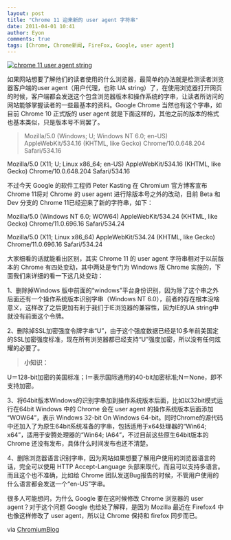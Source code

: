 ```yaml
---
layout: post
title: "Chrome 11 迎来新的 user agent 字符串"
date: 2011-04-01 10:41
author: Eyon
comments: true
tags: [Chrome, Chrome新闻, FireFox, Google, user agent]
---
```

<a href="http://img.chromi.org/2011/04/chrome-11-user-agent-string.png">![](http://img.chromi.org/2011/04/chrome-11-user-agent-string.png "chrome 11 user agent string")</a>

如果网站想要了解他们的读者使用的什么浏览器，最简单的办法就是检测读者浏览器客户端的user agent（用户代理，也称 UA string）了，在使用浏览器打开网页的时候，客户端都会发送这个包含浏览器版本和操作系统的字串，让读者所访问的网站能够掌握读者的一些最基本的资料。Google Chrome 当然也有这个字串，如目前 Chrome 10 正式版的 user agent 就是下面这样的，其他之前的版本的格式也基本类似，只是版本号不同罢了。



>Mozilla/5.0 (Windows; U; Windows NT 6.0; en-US) AppleWebKit/534.16 (KHTML, like Gecko) Chrome/10.0.648.204 Safari/534.16

Mozilla/5.0 (X11; U; Linux x86_64; en-US) AppleWebKit/534.16 (KHTML, like Gecko) Chrome/10.0.648.204 Safari/534.16



不过今天 Google 的软件工程师 Peter Kasting 在 Chromium 官方博客宣布 Chrome 11将对 Chrome 的 user agent 进行除版本号之外的改动，目前 Beta 和 Dev 分支的 Chrome 11已经迎来了新的字符串，如下：



>
Mozilla/5.0 (Windows NT 6.0; WOW64) AppleWebKit/534.24 (KHTML, like Gecko) Chrome/11.0.696.16 Safari/534.24

Mozilla/5.0 (X11; Linux x86_64) AppleWebKit/534.24 (KHTML, like Gecko) Chrome/11.0.696.16 Safari/534.24



大家细看的话就能看出区别，其实 Chrome 11 的 user agent 字符串相对于以前版本的 Chrome 有四处变动，其中两处是专门为 Windows 版 Chrome 实施的，下面我们来详细的看一下这几处变动：<!--more-->

1、删除掉Windows 版中前面的“windows”平台身份识别，因为除了这个串之外后面还有一个操作系统版本识别字串（Windows NT 6.0），前者的存在根本没啥意义，这样改了之后更加有利于我们于IE浏览器的兼容性，因为IE的UA string中就没有前面这个令牌。

2、删除掉SSL加密强度令牌字串“U”，由于这个强度数据已经是10多年前美国定的SSL加密强度标准，现在所有浏览器都已经支持“U”强度加密，所以没有任何炫耀的必要了。



>**小知识：**

U＝128-bit加密的美国标准；I＝表示国际通用的40-bit加密标准;N＝None，即不支持加密。



3、将64bit版本Windows的识别字串加到操作系统版本后面，比如以32bit模式运行在64bit Windows 中的 Chrome 会在 user agent 的操作系统版本后面添加 “WOW64”，表示 Windows 32-bit On Windows 64-bit。同时Chrome的源代码中还加入了为原生64bit系统准备的字串，包括适用于x64处理器的“Win64; x64”，适用于安腾处理器的“Win64; IA64”，不过目前这些原生64bit版本的 Chrome 还没有发布，具体什么时间发布也还不清楚。

4、删除浏览器语言识别字串，因为网站如果想要了解用户使用的浏览器语言的话，完全可以使用 HTTP Accept-Language 头部来取代，而且可以支持多语言。而且这个也不准确，比如给 Chrome 团队发送Bug报告的时候，不管用户使用的什么语言都会发送一个“en-US”字串。

很多人可能想问，为什么 Google 要在这时候修改 Chrome 浏览器的 user agent？对于这个问题 Google 也给处了解释，是因为 Mozilla 最近在 Firefox4 中也像这样修改了 user agent，所以让 Chrome 保持和 firefox 同步而已。

via [ChromiumBlog](http://blog.chromium.org/2011/03/ua-string-changes-coming-in-chrome-11.html)
